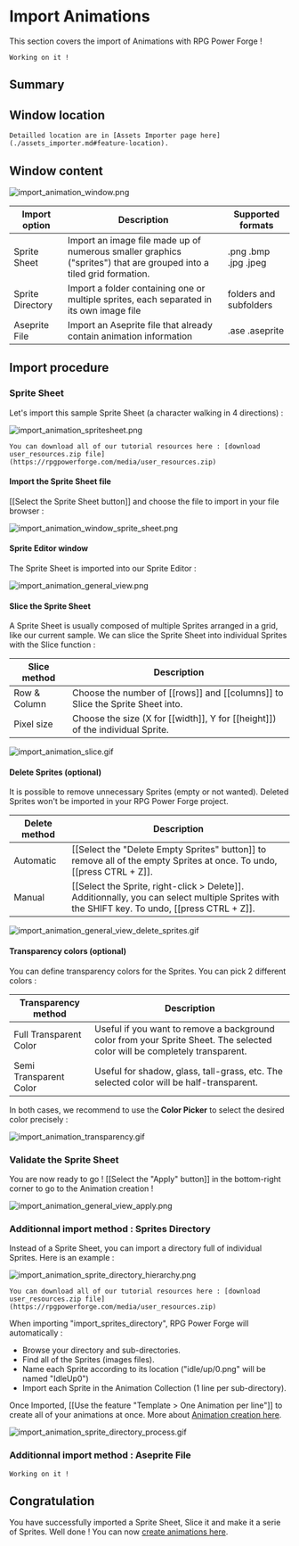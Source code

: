 # Import Animations

This section covers the import of Animations with RPG Power Forge !

```admonish warning title="🛠️"
Working on it !
```

## Summary

## Window location

```admonish example title="Window location"
Detailled location are in [Assets Importer page here](./assets_importer.md#feature-location).
```

## Window content
![import_animation_window.png](../../../../../../media/user_manual/assets_management/import_animation/import_animation_window.png)

Import option|Description|Supported formats
--------|--------|--------
Sprite Sheet|Import an image file made up of numerous smaller graphics ("sprites") that are grouped into a tiled grid formation.|.png .bmp .jpg .jpeg
Sprite Directory|Import a folder containing one or multiple sprites, each separated in its own image file|folders and subfolders
Aseprite File| Import an Aseprite file that already contain animation information|.ase .aseprite

## Import procedure

### Sprite Sheet

Let's import this sample Sprite Sheet (a character walking in 4 directions) :

![import_animation_spritesheet.png](../../../../../../media/user_resources/import_animation_spritesheet.png)

```admonish tip title="User manual resources"
You can download all of our tutorial resources here : [download user_resources.zip file](https://rpgpowerforge.com/media/user_resources.zip)
```

#### Import the Sprite Sheet file
[[Select the Sprite Sheet button]] and choose the file to import in your file browser :

![import_animation_window_sprite_sheet.png](../../../../../../media/user_manual/assets_management/import_animation/import_animation_window_sprite_sheet.png)

#### Sprite Editor window
The Sprite Sheet is imported into our Sprite Editor :

![import_animation_general_view.png](../../../../../../media/user_manual/assets_management/import_animation/import_animation_general_view.png)


#### Slice the Sprite Sheet
A Sprite Sheet is usually composed of multiple Sprites arranged in a grid, like our current sample. We can slice the Sprite Sheet into individual Sprites with the Slice function :

Slice method|Description
--------|--------
Row & Column|Choose the number of [[rows]] and [[columns]] to Slice the Sprite Sheet into.
Pixel size|Choose the size (X for [[width]], Y for [[height]]) of the individual Sprite.

![import_animation_slice.gif](../../../../../../media/user_manual/assets_management/import_animation/import_animation_slice.gif)

#### Delete Sprites (optional)

It is possible to remove unnecessary Sprites (empty or not wanted). Deleted Sprites won't be imported in your RPG Power Forge project.

Delete method|Description
--------|--------
Automatic|[[Select the "Delete Empty Sprites" button]] to remove all of the empty Sprites at once. To undo, [[press CTRL + Z]].
Manual|[[Select the Sprite, right-click > Delete]]. Additionnally, you can select multiple Sprites with the SHIFT key. To undo, [[press CTRL + Z]].

![import_animation_general_view_delete_sprites.gif](../../../../../../media/user_manual/assets_management/import_animation/import_animation_general_view_delete_sprites.gif)

#### Transparency colors (optional)

You can define transparency colors for the Sprites. You can pick 2 different colors :

Transparency method|Description
--------|--------
Full Transparent Color| Useful if you want to remove a background color from your Sprite Sheet. The selected color will be completely transparent.
Semi Transparent Color| Useful for shadow, glass, tall-grass, etc. The selected color will be half-transparent.

In both cases, we recommend to use the **Color Picker** to select the desired color precisely :

![import_animation_transparency.gif](../../../../../../media/user_manual/assets_management/import_animation/import_animation_transparency.gif)


### Validate the Sprite Sheet

You are now ready to go ! [[Select the "Apply" button]] in the bottom-right corner to go to the Animation creation !

![import_animation_general_view_apply.png](../../../../../../media/user_manual/assets_management/import_animation/import_animation_general_view_apply.png)


### Additionnal import method : Sprites Directory

Instead of a Sprite Sheet, you can import a directory full of individual Sprites. Here is an example :

![import_animation_sprite_directory_hierarchy.png](../../../../../../media/user_manual/assets_management/import_animation/import_animation_sprite_directory_hierarchy.png)

```admonish tip title="User manual resources"
You can download all of our tutorial resources here : [download user_resources.zip file](https://rpgpowerforge.com/media/user_resources.zip)
```

When importing "import_sprites_directory", RPG Power Forge will automatically :
* Browse your directory and sub-directories.
* Find all of the Sprites (images files).
* Name each Sprite according to its location ("idle/up/0.png" will be named "IdleUp0")
* Import each Sprite in the Animation Collection (1 line per sub-directory).

Once Imported, [[Use the feature "Template > One Animation per line"]] to create all of your animations at once. More about [Animation creation here](./../collections/create_animations.md).

![import_animation_sprite_directory_process.gif](../../../../../../media/user_manual/assets_management/import_animation/import_animation_sprite_directory_process.gif)


### Additionnal import method : Aseprite File

```admonish warning title="🛠️"
Working on it !
```


## Congratulation

You have successfully imported a Sprite Sheet, Slice it and make it a serie of Sprites. Well done ! You can now [create animations here](./../collections/create_animations.md).